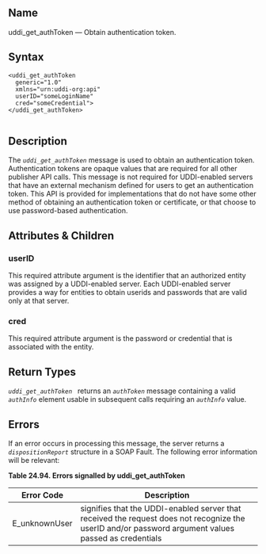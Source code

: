 <div>

<div>

</div>

<div>

## Name

uddi_get_authToken — Obtain authentication token.

</div>

<div>

## Syntax

``` screen
<uddi_get_authToken
  generic="1.0"
  xmlns="urn:uddi-org:api"
  userID="someLoginName"
  cred="someCredential">
</uddi_get_authToken>
  
```

</div>

<div>

## Description

The *`uddi_get_authToken`* message is used to obtain an authentication
token. Authentication tokens are opaque values that are required for all
other publisher API calls. This message is not required for UDDI-enabled
servers that have an external mechanism defined for users to get an
authentication token. This API is provided for implementations that do
not have some other method of obtaining an authentication token or
certificate, or that choose to use password-based authentication.

</div>

<div>

## Attributes & Children

<div>

### userID

This required attribute argument is the identifier that an authorized
entity was assigned by a UDDI-enabled server. Each UDDI-enabled server
provides a way for entities to obtain userids and passwords that are
valid only at that server.

</div>

<div>

### cred

This required attribute argument is the password or credential that is
associated with the entity.

</div>

</div>

<div>

## Return Types

*`uddi_get_authToken `* returns an *`authToken`* message containing a
valid *`authInfo`* element usable in subsequent calls requiring an
*`authInfo`* value.

</div>

<div>

## Errors

If an error occurs in processing this message, the server returns a
*`dispositionReport`* structure in a SOAP Fault. The following error
information will be relevant:

<div>

**Table 24.94. Errors signalled by uddi_get_authToken**

<div>

| Error Code                                    | Description                                                                                                                                          |
|-----------------------------------------------|------------------------------------------------------------------------------------------------------------------------------------------------------|
| <span class="errorcode">E_unknownUser </span> | signifies that the UDDI-enabled server that received the request does not recognize the userID and/or password argument values passed as credentials |

</div>

</div>

  

</div>

</div>
